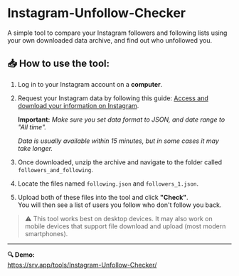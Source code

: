 # Instagram-Unfollow-Checker
A simple tool to compare your Instagram followers and following lists using your own downloaded data archive, and find out who unfollowed you.

## 📥 How to use the tool:

1. Log in to your Instagram account on a **computer**.
2. Request your Instagram data by following this guide: [Access and download your information on Instagram](https://help.instagram.com/181231772500920).
   
   **Important:** _Make sure you set data format to JSON, and date range to "All time"._
   
   *Data is usually available within 15 minutes, but in some cases it may take longer.*
4. Once downloaded, unzip the archive and navigate to the folder called `followers_and_following`.
5. Locate the files named `following.json` and `followers_1.json`.
6. Upload both of these files into the tool and click **"Check"**.  
   You will then see a list of users you follow who don't follow you back.

> ⚠️ This tool works best on desktop devices. It may also work on mobile devices that support file download and upload (most modern smartphones).

---

**🔍 Demo:**  
https://srv.app/tools/Instagram-Unfollow-Checker/
